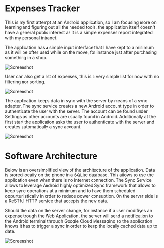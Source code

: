 Expenses Tracker
==========

This is my first attempt at an Android application, so I am focusing more on learning and figuring out all the needed tools. the application itself doesn't have a general public interest as it is a simple expenses report integrated with my personal intranet.

The application has a simple input interface that I have kept to a minimum as it will be ofter used while on the move, for instance just after purchasing something in a shop. 

![Screenshot](https://raw.github.com/nicolacimmino/ExpensesTracker/master/AndroidApplication/documentation/screenshot.png)

User can also get a list of expenses, this is a very simple list for now with no filtering nor sorting.


![Screenshot](https://raw.github.com/nicolacimmino/ExpensesTracker/master/AndroidApplication/documentation/screenshot2.png)

The application keeps data in sync with the server by means of a sync adapter. The sync service creates a new Android account type in order to authenticate the user with the server. The account can be found under Settings as other accounts are usually found in Android.
Additionally at the first start the application asks the user to authenticate with the server and creates automatically a sync account.

![Screenshot](https://raw.github.com/nicolacimmino/ExpensesTracker/master/AndroidApplication/documentation/screenshot0.png)

Software Architecture
===========

Below is an oversimplified view of the architecture of the application. Data is stored locally on the phone in a SQLite database. This allows to use the application even when there is no internet connection. The Sync Service allows to leverage Android highly optimized Sync framework that allows to keep sync operations at a minimum and to have them scheduled oppurtunistically in order to reduce power consuption. On the server side is a ReSTful HTTP service that accepts the new data.

Should the data on the server change, for instance if a user modifiyes an expense trough the Web Application, the server will send a notification to the Android terminal through Google Cloud Messaging so the application knows it has to trigger a sync in order to keep the locally cached data up to date.

![Screenshot](https://raw.github.com/nicolacimmino/ExpensesTracker/master/AndroidApplication/documentation/structure.png)
